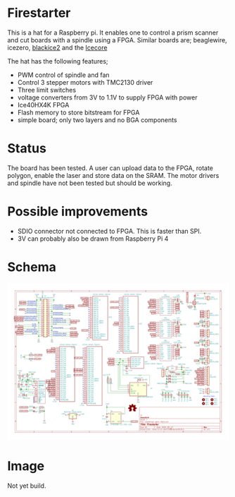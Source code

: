 # Firestarter
This is a hat for a Raspberry pi. It enables one to control a prism scanner and cut boards with a spindle using a FPGA.
Similar boards are; beaglewire, icezero, [blackice2](https://github.com/mystorm-org/BlackIce-II)
and the [Icecore](https://github.com/folknology/IceCore)


The hat has the following features;
 - PWM control of spindle and fan
 - Control 3 stepper motors with TMC2130 driver
 - Three limit switches
 - voltage converters from 3V to 1.1V to supply FPGA with power
 - Ice40HX4K FPGA
 - Flash memory to store bitstream for FPGA
 - simple board; only two layers and no BGA components
 
# Status
The board has been tested. A user can upload data to the FPGA, rotate polygon, enable the laser and store data on the SRAM.
The motor drivers and spindle have not been tested but should be working.
 
# Possible improvements
- SDIO connector not connected to FPGA. This is faster than SPI.
- 3V can probably also be drawn from Raspberry Pi 4

# Schema
![](./images/pihat_schema.svg)


# Image
Not yet build.
